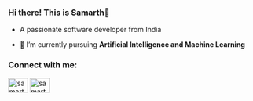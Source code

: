 ### Hi there! This is Samarth👋

- A passionate software developer from India

- 🔭 I’m currently pursuing **Artificial Intelligence and Machine Learning**

<h3 align="left">Connect with me:</h3>
<p align="left">
<a href="https://twitter.com/samarthvashihst" target="blank"><img align="center" src="https://raw.githubusercontent.com/rahuldkjain/github-profile-readme-generator/master/src/images/icons/Social/twitter.svg" alt="samarthvashihst" height="30" width="40" /></a>
<a href="https://linkedin.com/in/samarthvashishta" target="blank"><img align="center" src="https://raw.githubusercontent.com/rahuldkjain/github-profile-readme-generator/master/src/images/icons/Social/linked-in-alt.svg" alt="samarthvashishta" height="30" width="40" /></a>
</p>


<!--
**samarthvashishta/samarthvashishta** is a ✨ _special_ ✨ repository because its `README.md` (this file) appears on your GitHub profile.

Here are some ideas to get you started:

- 🔭 I’m currently working on 
- 🌱 I’m currently pursuing Artificial Intelligence and Machine Learning
- 💬 Ask me about 
- 📫 How to reach me: @samarthvashihsta
- 😄 Pronouns: he/him
-->
